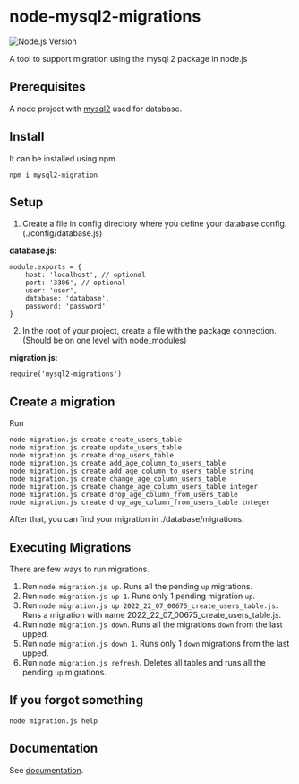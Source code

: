 # node-mysql2-migrations
![Node.js Version][node-version-image]

A tool to support migration using the mysql 2 package in node.js
## Prerequisites
A node project with [mysql2] used for database.

## Install
It can be installed using npm.

```
npm i mysql2-migration
```

## Setup
1. Create a file in config directory where you define your database config. (./config/database.js)

**database.js:**
```
module.exports = {
    host: 'localhost', // optional
    port: '3306', // optional
    user: 'user',
    database: 'database',
    password: 'password'
}
```
2. In the root of your project, create a file with the package connection. (Should be on one level with node_modules)

**migration.js:**

```
require('mysql2-migrations')
```
## Create a migration

Run
```
node migration.js create create_users_table
node migration.js create update_users_table
node migration.js create drop_users_table
node migration.js create add_age_column_to_users_table 
node migration.js create add_age_column_to_users_table string
node migration.js create change_age_column_users_table
node migration.js create change_age_column_users_table integer
node migration.js create drop_age_column_from_users_table
node migration.js create drop_age_column_from_users_table tnteger
```
After that, you can find your migration in ./database/migrations.


## Executing Migrations

There are few ways to run migrations.
1. Run `node migration.js up`. Runs all the pending `up` migrations.
2. Run `node migration.js up 1`. Runs only 1 pending migration `up`.
3. Run `node migration.js up 2022_22_07_00675_create_users_table.js`. Runs a migration with name 2022_22_07_00675_create_users_table.js.
4. Run `node migration.js down`. Runs all the migrations `down` from the last upped.
5. Run `node migration.js down 1`. Runs only 1 `down` migrations from the last upped.
6. Run `node migration.js refresh`. Deletes all tables and runs all the pending `up` migrations.

## If you forgot something
```
node migration.js help
```

## Documentation
See [documentation].

[node-version-image]: https://img.shields.io/badge/dynamic/xml?color=success&label=node&query=%27%20%3E%3D%20%27&suffix=v12.22.12&url=https%3A%2F%2Fnodejs.org%2F
[mysql2]: https://github.com/sidorares/node-mysql2
[documentation]: https://github.com/DyatkoGleb/node-mysql2-migrations/blob/main/Documentation.md